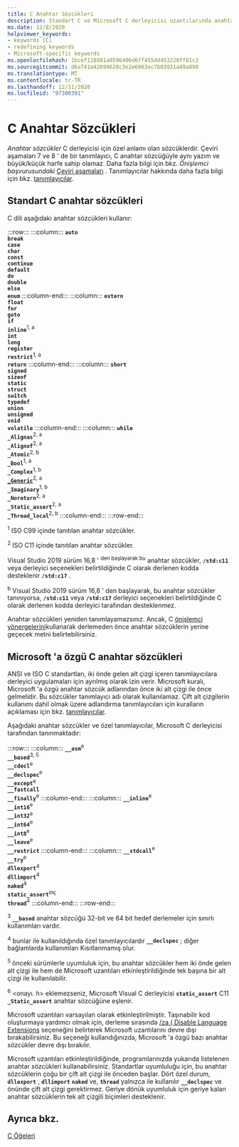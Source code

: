 ```yaml
---
title: C Anahtar Sözcükleri
description: Standart C ve Microsoft C derleyicisi uzantılarında anahtar sözcükler.
ms.date: 12/8/2020
helpviewer_keywords:
- keywords [C]
- redefining keywords
- Microsoft-specific keywords
ms.openlocfilehash: 1bcef118881a0596406d6ff455dd453220ff81c2
ms.sourcegitcommit: d6af41e42699628c3e2e6063ec7b03931a49a098
ms.translationtype: MT
ms.contentlocale: tr-TR
ms.lasthandoff: 12/11/2020
ms.locfileid: "97300391"
---
```

# <a name="c-keywords"></a>C Anahtar Sözcükleri

*Anahtar sözcükler* C derleyicisi için özel anlamı olan sözcüklerdir. Çeviri aşamaları 7 ve 8 ' de bir tanımlayıcı, C anahtar sözcüğüyle aynı yazım ve büyük/küçük harfe sahip olamaz. Daha fazla bilgi için bkz. *Önişlemci başvurusundaki* [Çeviri aşamaları](../preprocessor/phases-of-translation.md) . Tanımlayıcılar hakkında daha fazla bilgi için bkz. [tanımlayıcılar](../c-language/c-identifiers.md).

## <a name="standard-c-keywords"></a>Standart C anahtar sözcükleri

C dili aşağıdaki anahtar sözcükleri kullanır:

:::row:::
    :::column:::
        **`auto`**\
        **`break`**\
        **`case`**\
        **`char`**\
        **`const`**\
        **`continue`**\
        **`default`**\
        **`do`**\
        **`double`**\
        **`else`**\
        **`enum`**
    :::column-end:::
    :::column:::
        **`extern`**\
        **`float`**\
        **`for`**\
        **`goto`**\
        **`if`**\
        **`inline`**<sup>1, a</sup>\
        **`int`**\
        **`long`**\
        **`register`**\
        **`restrict`**<sup>1, a</sup>\
        **`return`**
    :::column-end:::
    :::column:::
        **`short`**\
        **`signed`**\
        **`sizeof`**\
        **`static`**\
        **`struct`**\
        **`switch`**\
        **`typedef`**\
        **`union`**\
        **`unsigned`**\
        **`void`**\
        **`volatile`**
    :::column-end:::
    :::column:::
        **`while`**\
        **`_Alignas`**<sup>2, a</sup>\
        **`_Alignof`**<sup>2, a</sup>\
        **`_Atomic`**<sup>2, b</sup>\
        **`_Bool`**<sup>1, a</sup>\
        **`_Complex`**<sup>1, b</sup>\
        **[`_Generic`](generic_selection.md)**<sup>2, a</sup>\
        **`_Imaginary`**<sup>1, b</sup>\
        **`_Noreturn`**<sup>2, a</sup>\
        **`_Static_assert`**<sup>2, a</sup>\
        **`_Thread_local`**<sup>2, b</sup>
    :::column-end:::
:::row-end:::

<sup>1</sup>  ISO C99 içinde tanıtılan anahtar sözcükler.

<sup>2</sup>   ISO C11 içinde tanıtılan anahtar sözcükler.

Visual Studio 2019 sürüm 16,8 ' <sup>den başlayarak bu</sup> anahtar sözcükler, **`/std:c11`** veya derleyici seçenekleri belirtildiğinde C olarak derlenen kodda desteklenir **`/std:c17`** .

<sup>b</sup>  Visual Studio 2019 sürüm 16,8 ' den başlayarak, bu anahtar sözcükler tanınıyorsa, **`/std:c11`** veya **`/std:c17`** derleyici seçenekleri belirtildiğinde C olarak derlenen kodda derleyici tarafından desteklenmez.

Anahtar sözcükleri yeniden tanımlayamazsınız. Ancak, C [önişlemci yönergelerini](../preprocessor/preprocessor-directives.md)kullanarak derlemeden önce anahtar sözcüklerin yerine geçecek metni belirtebilirsiniz.

## <a name="microsoft-specific-c-keywords"></a>Microsoft 'a özgü C anahtar sözcükleri

ANSI ve ISO C standartları, iki önde gelen alt çizgi içeren tanımlayıcılara derleyici uygulamaları için ayrılmış olarak izin verir. Microsoft kuralı, Microsoft 'a özgü anahtar sözcük adlarından önce iki alt çizgi ile önce gelmelidir. Bu sözcükler tanımlayıcı adı olarak kullanılamaz. Çift alt çizgilerin kullanımı dahil olmak üzere adlandırma tanımlayıcıları için kuralların açıklaması için bkz. [tanımlayıcılar](../c-language/c-identifiers.md).

Aşağıdaki anahtar sözcükler ve özel tanımlayıcılar, Microsoft C derleyicisi tarafından tanınmaktadır:

:::row:::
    :::column:::
        **`__asm`**<sup>e</sup>\
        **`__based`**<sup>3, 5</sup>\
        **`__cdecl`**<sup>e</sup>\
        **`__declspec`**<sup>e</sup>\
        **`__except`**<sup>e</sup>\
        **`__fastcall`**\
        **`__finally`**<sup>e</sup>
    :::column-end:::
    :::column:::
        **`__inline`**<sup>e</sup>\
        **`__int16`**<sup>e</sup>\
        **`__int32`**<sup>e</sup>\
        **`__int64`**<sup>e</sup>\
        **`__int8`**<sup>e</sup>\
        **`__leave`**<sup>e</sup>\
        **`__restrict`**
    :::column-end:::
    :::column:::
        **`__stdcall`**<sup>e</sup>\
        **`__try`**<sup>e</sup>\
        **`dllexport`**<sup>4</sup>\
        **`dllimport`**<sup>4</sup>\
        **`naked`**<sup>4</sup>\
        **`static_assert`**<sup>inç</sup>\
        **`thread`**<sup>4</sup>
    :::column-end:::
:::row-end:::

<sup>3</sup> **`__based`** anahtar sözcüğü 32-bit ve 64 bit hedef derlemeler için sınırlı kullanımları vardır.

<sup>4</sup> bunlar ile kullanıldığında özel tanımlayıcılardır **`__declspec`** ; diğer bağlamlarda kullanımları Kısıtlanmamış olur.

<sup>5</sup> önceki sürümlerle uyumluluk için, bu anahtar sözcükler hem iki önde gelen alt çizgi ile hem de Microsoft uzantıları etkinleştirildiğinde tek başına bir alt çizgi ile kullanılabilir.

<sup>6</sup> <onayı. h> eklemezseniz, Microsoft Visual C derleyicisi **`static_assert`** C11 **`_Static_assert`** anahtar sözcüğüne eşlenir.

Microsoft uzantıları varsayılan olarak etkinleştirilmiştir. Taşınabilir kod oluşturmaya yardımcı olmak için, derleme sırasında [/za \( Disable Language Extensions](../build/reference/za-ze-disable-language-extensions.md) seçeneğini belirterek Microsoft uzantılarını devre dışı bırakabilirsiniz. Bu seçeneği kullandığınızda, Microsoft 'a özgü bazı anahtar sözcükler devre dışı bırakılır.

Microsoft uzantıları etkinleştirildiğinde, programlarınızda yukarıda listelenen anahtar sözcükleri kullanabilirsiniz. Standartlar uyumluluğu için, bu anahtar sözcüklerin çoğu bir çift alt çizgi ile önceden başlar. Dört özel durum, **`dllexport`** , **`dllimport`** **`naked`** ve, **`thread`** yalnızca ile kullanılır **`__declspec`** ve önünde çift alt çizgi gerektirmez. Geriye dönük uyumluluk için geriye kalan anahtar sözcüklerin tek alt çizgili biçimleri desteklenir.

## <a name="see-also"></a>Ayrıca bkz.

[C Öğeleri](../c-language/elements-of-c.md)
